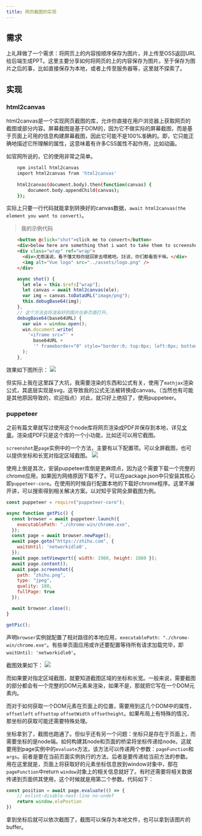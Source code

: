 ```yaml
---
title: 网页截图的实现
---
```

## 需求

上礼拜做了一个需求：将网页上的内容按顺序保存为图片，并上传至OSS返回URL给后端生成PPT。这里主要分享如何将网页的上的内容保存为图片。至于保存为图片之后的事，比如直接保存为本地，或者上传至服务器等，这里就不探索了。

## 实现

### html2canvas
html2canvas是一个实现网页截图的库，允许你直接在用户浏览器上获取网页的截图或部分内容。屏幕截图是基于DOM的，因为它不做实际的屏幕截图，而是基于页面上可用的信息构建屏幕截图，因此它可能不是100%准确的。即，它只能正确地描述它所理解的属性，这意味着有许多CSS属性不起作用，比如动画。

如官网所说的，它的使用非常之简单。

```bash
	npm install html2canvas
	import html2canvas from 'html2canvas'
    
    html2canvas(document.body).then(function(canvas) {
    	document.body.appendChild(canvas);
	});
```
实际上只要一行代码就能拿到转换好的canvas数据，`await html2canvas(the element you want to convert)`。

> 我的示例代码
```HTML
    <button @click="shot">click me to convert</button>
    <div>below here are something that i want to take them to screenshot</div>
    <div class="wrap" ref="wrap">
      <div>尤雨溪说，看不懂文档你就回家去喂猪吧。IE说，你们都看我干嘛。</div>
      <img alt="Vue logo" src="../assets/logo.png" />
    </div>
```
```javascript
    async shot() {
      let ele = this.$refs["wrap"];
      let canvas = await html2canvas(ele);
      var img = canvas.toDataURL("image/png");
      this.debugBase64(img);
    },
    // 这个方法会将渲染好的图片在新页面打开。
    debugBase64(base64URL) {
      var win = window.open();
      win.document.write(
        '<iframe src="' +
          base64URL +
          '" frameborder="0" style="border:0; top:0px; left:0px; bottom:0px; right:0px; width:100%; height:100%;" allowfullscreen></iframe>'
      );
    },
```
效果如下图所示：
![](https://i.loli.net/2020/05/17/8GWBVvXzb4OfLk5.png)

但实际上我在这里踩了大坑，我需要渲染的东西和公式有关，使用了`mathjax`渲染公式，其底层实现是svg，这导致我的公式无法被转换成canvas。（当然也有可能是其他原因导致的，欢迎指点）对此，就只好上绝招了，使用puppeteer。

### puppeteer
之前有篇文章就写过使用这个node库将网页渲染成PDF并保存到本地，详见[文章](/Projects/node_getArticle.html)。渲染成PDF只是这个库的一个小功能，比如还可以用它截图。

`screenshot`是`page`实例中的一个方法，主要有以下配置项。可以全屏截图，也可以提供坐标和长宽对指定区域截图。
![](https://i.loli.net/2020/05/17/qTpxBc3mKh59LSI.png)

使用上倒是其次，安装puppeteer库倒是更麻烦点，因为这个需要下载一个完整的chrome应用，如果因为网络原因下载不了。可以在package.json中只安装其核心即`puppeteer-core`。在使用的时候自行配置本地的下载好chrome程序。这里不展开讲，可以搜索得到相关解决方案。以对知乎官网全屏截图为例。
```javascript
const puppeteer = require("puppeteer-core");

async function getPic() {
  const browser = await puppeteer.launch({
    executablePath: "./chrome-win/chrome.exe",
  });
  const page = await browser.newPage();
  await page.goto("https://zhihu.com", {
    waitUntil: 'networkidle0',
  });
  await page.setViewport({ width: 1980, height: 1080 });
  await page.content();
  await page.screenshot({
    path: "zhihu.png",
    type: "jpeg",
    quality: 100,
    fullPage: true
  });

  await browser.close();
}

getPic();
```
声明`browser`实例就配置了相对路径的本地应用，`executablePath: "./chrome-win/chrome.exe"`。有些单页面应用或许还要配置等待所有请求加载完毕，即`waitUntil: 'networkidle0'`。

截图效果如下：
![](https://i.loli.net/2020/05/17/FspBZGebKfudtWM.png)

而如果要对指定区域截图，就要知道截图区域的坐标和长宽。一般来说，需要截图的部分都会有一个完整的DOM元素来渲染，如果不是，那就把它写在一个DOM元素内。

而对于如何获取一个DOM元素在页面上的位置，需要用到这几个DOM中的属性，`offsetleft` `offsettop` `offsetWidth` `offsetheight`。如果布局上有特殊的情况，那坐标的获取可能还需要特殊处理。

坐标拿到了，截图也跑通了。但似乎还有另一个问题：坐标只是存在于页面上，而需要坐标的是node端。如何构建其node和页面的桥梁将坐标传递给node。这就要用到page实例中的`evaluate`方法，该方法可以传递两个参数：`pageFunction`和`args`。前者是要在当前页面实例执行的方法，后者是要传递给当前方法的参数。用在这里就是，页面上将获取好的元素坐标信息放到window对象中，那在`pageFunction`中return `window`对象上的相关信息就好了。有时还需要将相关数据传递到页面供其使用，这个时候就是用第二个参数。代码如下：
```javascript
const position = await page.evaluate(() => {
    // eslint-disable-next-line no-undef
    return window.elePostion
})
```
拿到坐标后就可以依次截图了，截图可以保存为本地文件，也可以拿到该图片的buffer。